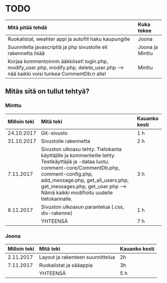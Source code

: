 # TODO

| Mitä pitää tehdä | Kuka tekee |
|:--|:--|
| Ruokalistat, weahter appi ja autofill haku kaupungille | Joona |
| Suunnitella javascriptiä ja php sivustolle eli rakennetta lisää | Joona ja Minttu |
| Korjaa kommentoinnin ääkköset! login.php, modify_user.php, modify.php, delete_user.php --> nää kaikki voisi tunkea CommentDb:n alle! | Minttu |

## Mitäs sitä on tullut tehtyä?

### Minttu

| Milloin teki | Mitä teki | Kauanko kesti |
|:--|:--|:--|
| 24.10.2017 | Git-sivusto | 1 h |
| 31.10.2017 | Sivustolle rakennetta | 2 h |
| 7.11.2017 | Sivuston ulkoasu tehty. Tietokanta käyttäjille ja kommenteille tehty. Testikäyttäjiä ja -dataa luotu. comment-core/CommentDb.php, comment-config.php, add_message.php, get_all_users.php, get_messages.php, get_user.php --> Nämä kaikki modifioitu uudelle tietokannalle. | 3 h |
| 8.11.2017 | Sivuston ulkoasun parantelua (.css, div-rakenne) | 1 h |
|  | YHTEENSÄ | 7 h |

### Joona

| Milloin teki | Mitä teki | Kauanko kesti |
|:--|:--|:--|
| 2.11.2017 | Layout ja rakenteen suunnittelua | 2h |
| 7.11.2017 | Ruokalistat ja sääappia | 3h |
|  | YHTEENSÄ | 5 h |
